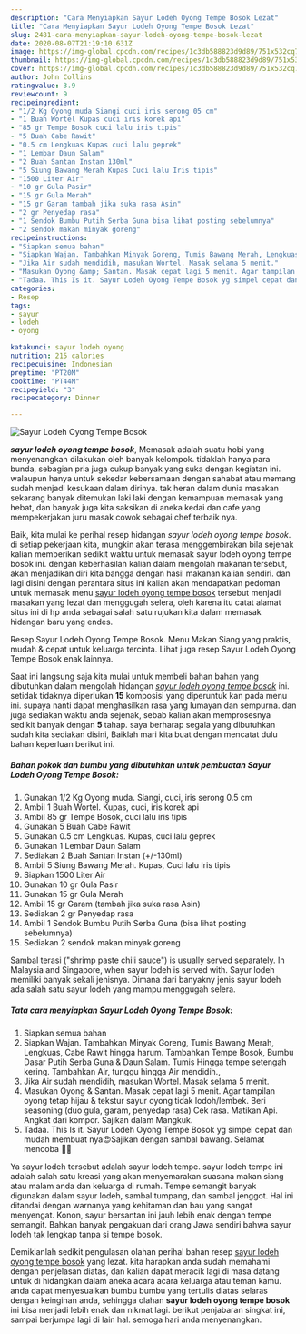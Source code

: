 ```yaml
---
description: "Cara Menyiapkan Sayur Lodeh Oyong Tempe Bosok Lezat"
title: "Cara Menyiapkan Sayur Lodeh Oyong Tempe Bosok Lezat"
slug: 2481-cara-menyiapkan-sayur-lodeh-oyong-tempe-bosok-lezat
date: 2020-08-07T21:19:10.631Z
image: https://img-global.cpcdn.com/recipes/1c3db588823d9d89/751x532cq70/sayur-lodeh-oyong-tempe-bosok-foto-resep-utama.jpg
thumbnail: https://img-global.cpcdn.com/recipes/1c3db588823d9d89/751x532cq70/sayur-lodeh-oyong-tempe-bosok-foto-resep-utama.jpg
cover: https://img-global.cpcdn.com/recipes/1c3db588823d9d89/751x532cq70/sayur-lodeh-oyong-tempe-bosok-foto-resep-utama.jpg
author: John Collins
ratingvalue: 3.9
reviewcount: 9
recipeingredient:
- "1/2 Kg Oyong muda Siangi cuci iris serong 05 cm"
- "1 Buah Wortel Kupas cuci iris korek api"
- "85 gr Tempe Bosok cuci lalu iris tipis"
- "5 Buah Cabe Rawit"
- "0.5 cm Lengkuas Kupas cuci lalu geprek"
- "1 Lembar Daun Salam"
- "2 Buah Santan Instan 130ml"
- "5 Siung Bawang Merah Kupas Cuci lalu Iris tipis"
- "1500 Liter Air"
- "10 gr Gula Pasir"
- "15 gr Gula Merah"
- "15 gr Garam tambah jika suka rasa Asin"
- "2 gr Penyedap rasa"
- "1 Sendok Bumbu Putih Serba Guna bisa lihat posting sebelumnya"
- "2 sendok makan minyak goreng"
recipeinstructions:
- "Siapkan semua bahan"
- "Siapkan Wajan. Tambahkan Minyak Goreng, Tumis Bawang Merah, Lengkuas, Cabe Rawit hingga harum. Tambahkan Tempe Bosok, Bumbu Dasar Putih Serba Guna &amp; Daun Salam. Tumis Hingga tempe setengah kering. Tambahkan Air, tunggu hingga Air mendidih.,"
- "Jika Air sudah mendidih, masukan Wortel. Masak selama 5 menit."
- "Masukan Oyong &amp; Santan. Masak cepat lagi 5 menit. Agar tampilan oyong tetap hijau &amp; tekstur sayur oyong tidak lodoh/lembek. Beri seasoning (duo gula, garam, penyedap rasa) Cek rasa. Matikan Api. Angkat dari kompor. Sajikan dalam Mangkuk."
- "Tadaa. This Is it. Sayur Lodeh Oyong Tempe Bosok yg simpel cepat dan mudah membuat nya😍Sajikan dengan sambal bawang. Selamat mencoba 🤗😘"
categories:
- Resep
tags:
- sayur
- lodeh
- oyong

katakunci: sayur lodeh oyong 
nutrition: 215 calories
recipecuisine: Indonesian
preptime: "PT20M"
cooktime: "PT44M"
recipeyield: "3"
recipecategory: Dinner

---
```



![Sayur Lodeh Oyong Tempe Bosok](https://img-global.cpcdn.com/recipes/1c3db588823d9d89/751x532cq70/sayur-lodeh-oyong-tempe-bosok-foto-resep-utama.jpg)

<b><i>sayur lodeh oyong tempe bosok</i></b>, Memasak adalah suatu hobi yang menyenangkan dilakukan oleh banyak kelompok. tidaklah hanya para bunda, sebagian pria juga cukup banyak yang suka dengan kegiatan ini. walaupun hanya untuk sekedar kebersamaan dengan sahabat atau memang sudah menjadi kesukaan dalam dirinya. tak heran dalam dunia masakan sekarang banyak ditemukan laki laki dengan kemampuan memasak yang hebat, dan banyak juga kita saksikan di aneka kedai dan cafe yang mempekerjakan juru masak cowok sebagai chef terbaik nya.

Baik, kita mulai ke perihal resep hidangan <i>sayur lodeh oyong tempe bosok</i>. di setiap pekerjaan kita, mungkin akan terasa menggembirakan bila sejenak kalian memberikan sedikit waktu untuk memasak sayur lodeh oyong tempe bosok ini. dengan keberhasilan kalian dalam mengolah makanan tersebut, akan menjadikan diri kita bangga dengan hasil makanan kalian sendiri. dan lagi disini dengan perantara situs ini kalian akan mendapatkan pedoman untuk memasak menu <u>sayur lodeh oyong tempe bosok</u> tersebut menjadi masakan yang lezat dan menggugah selera, oleh karena itu catat alamat situs ini di hp anda sebagai salah satu rujukan kita dalam memasak hidangan baru yang endes.

Resep Sayur Lodeh Oyong Tempe Bosok. Menu Makan Siang yang praktis, mudah &amp; cepat untuk keluarga tercinta. Lihat juga resep Sayur Lodeh Oyong Tempe Bosok enak lainnya.


Saat ini langsung saja kita mulai untuk membeli bahan bahan yang dibutuhkan dalam mengolah hidangan <u><i>sayur lodeh oyong tempe bosok</i></u> ini. setidak tidaknya diperlukan <b>15</b> komposisi yang diperuntuk kan pada menu ini. supaya nanti dapat menghasilkan rasa yang lumayan dan sempurna. dan juga sediakan waktu anda sejenak, sebab kalian akan memprosesnya sedikit banyak dengan <b>5</b> tahap. saya berharap segala yang dibutuhkan sudah kita sediakan disini, Baiklah mari kita buat dengan mencatat dulu bahan keperluan berikut ini.

<!--inarticleads1-->

##### Bahan pokok dan bumbu yang dibutuhkan untuk pembuatan Sayur Lodeh Oyong Tempe Bosok:

1. Gunakan 1/2 Kg Oyong muda. Siangi, cuci, iris serong 0.5 cm
1. Ambil 1 Buah Wortel. Kupas, cuci, iris korek api
1. Ambil 85 gr Tempe Bosok, cuci lalu iris tipis
1. Gunakan 5 Buah Cabe Rawit
1. Gunakan 0.5 cm Lengkuas. Kupas, cuci lalu geprek
1. Gunakan 1 Lembar Daun Salam
1. Sediakan 2 Buah Santan Instan (+/-130ml)
1. Ambil 5 Siung Bawang Merah. Kupas, Cuci lalu Iris tipis
1. Siapkan 1500 Liter Air
1. Gunakan 10 gr Gula Pasir
1. Gunakan 15 gr Gula Merah
1. Ambil 15 gr Garam (tambah jika suka rasa Asin)
1. Sediakan 2 gr Penyedap rasa
1. Ambil 1 Sendok Bumbu Putih Serba Guna (bisa lihat posting sebelumnya)
1. Sediakan 2 sendok makan minyak goreng


Sambal terasi (&#34;shrimp paste chili sauce&#34;) is usually served separately. In Malaysia and Singapore, when sayur lodeh is served with. Sayur lodeh memiliki banyak sekali jenisnya. Dimana dari banyakny jenis sayur lodeh ada salah satu sayur lodeh yang mampu menggugah selera. 

<!--inarticleads2-->

##### Tata cara menyiapkan Sayur Lodeh Oyong Tempe Bosok:

1. Siapkan semua bahan
1. Siapkan Wajan. Tambahkan Minyak Goreng, Tumis Bawang Merah, Lengkuas, Cabe Rawit hingga harum. Tambahkan Tempe Bosok, Bumbu Dasar Putih Serba Guna &amp; Daun Salam. Tumis Hingga tempe setengah kering. Tambahkan Air, tunggu hingga Air mendidih.,
1. Jika Air sudah mendidih, masukan Wortel. Masak selama 5 menit.
1. Masukan Oyong &amp; Santan. Masak cepat lagi 5 menit. Agar tampilan oyong tetap hijau &amp; tekstur sayur oyong tidak lodoh/lembek. Beri seasoning (duo gula, garam, penyedap rasa) Cek rasa. Matikan Api. Angkat dari kompor. Sajikan dalam Mangkuk.
1. Tadaa. This Is it. Sayur Lodeh Oyong Tempe Bosok yg simpel cepat dan mudah membuat nya😍Sajikan dengan sambal bawang. Selamat mencoba 🤗😘


Ya sayur lodeh tersebut adalah sayur lodeh tempe. sayur lodeh tempe ini adalah salah satu kreasi yang akan menyemarakan suasana makan siang atau malam anda dan keluarga di rumah. Tempe semangit banyak digunakan dalam sayur lodeh, sambal tumpang, dan sambal jenggot. Hal ini ditandai dengan warnanya yang kehitaman dan bau yang sangat menyengat. Konon, sayur bersantan ini jauh lebih enak dengan tempe semangit. Bahkan banyak pengakuan dari orang Jawa sendiri bahwa sayur lodeh tak lengkap tanpa si tempe bosok. 

Demikianlah sedikit pengulasan olahan perihal bahan resep <u>sayur lodeh oyong tempe bosok</u> yang lezat. kita harapkan anda sudah memahami dengan penjelasan diatas, dan kalian dapat meracik lagi di masa datang untuk di hidangkan dalam aneka acara acara keluarga atau teman kamu. anda dapat menyesuaikan bumbu bumbu yang tertulis diatas selaras dengan keinginan anda, sehingga olahan <b>sayur lodeh oyong tempe bosok</b> ini bisa menjadi lebih enak dan nikmat lagi. berikut penjabaran singkat ini, sampai berjumpa lagi di lain hal. semoga hari anda menyenangkan.
